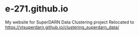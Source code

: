 # e-271.github.io
My website for SuperDARN Data Clustering project
Relocated to https://vtsuperdarn.github.io/clustering_superdarn_data/
